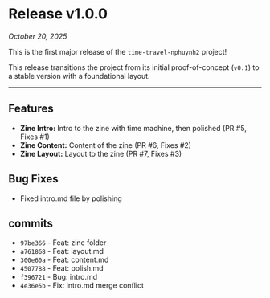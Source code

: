 # Release v1.0.0

_October 20, 2025_

This is the first major release of the `time-travel-nphuynh2` project! 

This release transitions the project from its initial proof-of-concept (`v0.1`) to a stable version with a foundational layout.

---

## Features

* **Zine Intro:** Intro to the zine with time machine, then polished (PR #5, Fixes #1)
* **Zine Content:** Content of the zine (PR #6, Fixes #2)
* **Zine Layout:** Layout to the zine (PR #7, Fixes #3)

##  Bug Fixes

* Fixed intro.md file by polishing

##  commits

* `97be366` - Feat: zine folder
* `a761868` - Feat: layout.md
* `300e60a` - Feat: content.md
* `4507788` - Feat: polish.md
* `f396721` - Bug: intro.md
* `4e36e5b` - Fix: intro.md merge conflict
